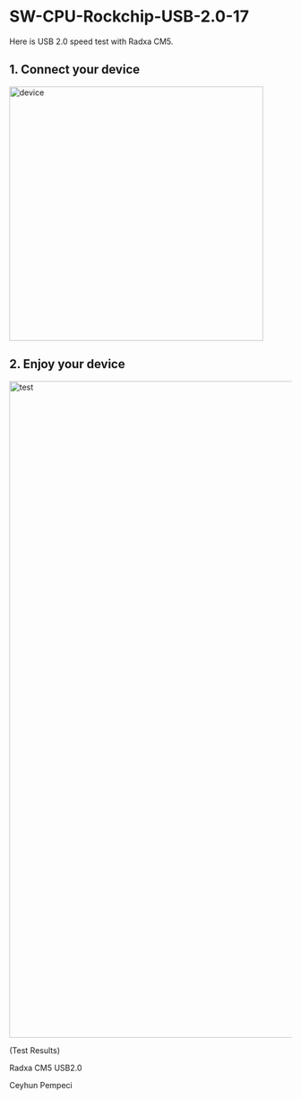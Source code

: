 # SW-CPU-Rockchip-USB-2.0-17

Here is USB 2.0 speed test with Radxa CM5.

## 1. Connect your device

<img width="453" alt="device" src="https://github.com/user-attachments/assets/0733e45b-4fb7-492c-9a77-b79e50d20b9a" />

## 2. Enjoy your device

<img width="1170" alt="test" src="https://github.com/user-attachments/assets/9be45461-76d0-41b8-8f5a-9dc6f5476d39" />

(Test Results)

Radxa CM5 USB2.0

Ceyhun Pempeci

